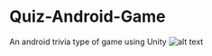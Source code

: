 # Quiz-Android-Game
An android trivia type of game using Unity
![alt text](https://cdn3.iconfinder.com/data/icons/brain-games/1042/Quiz-Games.png)
